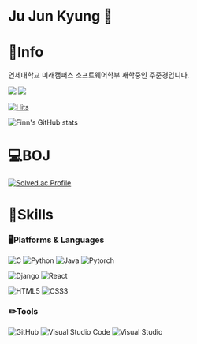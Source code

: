 # Ju Jun Kyung 👊

# 🐶Info

연세대학교 미래캠퍼스 소프트웨어학부 재학중인 주준경입니다.

<a href="https://www.instagram.com/wnwnsrud_02/"><img src="https://img.shields.io/badge/wnwnsrud_02-E4405F.svg?&style=for-the-badge&logo=instagram&logoColor=white"></a>
<a href="mailto:jmhh10715@yonsei.ac.kr"><img src="https://img.shields.io/badge/jmhh10715@yonsei.ac.kr-EA4335.svg?&style=for-the-badge&logo=gmail&logoColor=white"></a>

[![Hits](https://hits.seeyoufarm.com/api/count/incr/badge.svg?url=https%3A%2F%2Fgithub.com%2FFinn-02&count_bg=%2379C83D&title_bg=%23555555&icon=&icon_color=%23E7E7E7&title=hits&edge_flat=false)](https://hits.seeyoufarm.com)

![Finn's GitHub stats](https://github-readme-stats.vercel.app/api?username=Finn-02&show_icons=true&theme=shadow_green)

# 💻BOJ
[![Solved.ac Profile](http://mazassumnida.wtf/api/v2/generate_badge?boj=finn_02)](https://solved.ac/finn_02/)


# 💪Skills
### 🖥️Platforms & Languages

![C](https://img.shields.io/badge/C-A8B9CC.svg?&style=for-the-badge&logo=C&logoColor=white)
![Python](https://img.shields.io/badge/Python-3776AB.svg?&style=for-the-badge&logo=Python&logoColor=white)
![Java](https://img.shields.io/badge/Java-007396.svg?&style=for-the-badge&logo=Java&logoColor=white)
![Pytorch](https://img.shields.io/badge/Pytorch-EE4C2C?&style=for-the-badge&logo=Python&logoColor=white)

![Django](https://img.shields.io/badge/Django-092E20.svg?&style=for-the-badge&logo=Django&logoColor=white)
![React](https://img.shields.io/badge/React-61DAFB.svg?&style=for-the-badge&logo=React&logoColor=white)

![HTML5](https://img.shields.io/badge/HTML5-E34F26.svg?&style=for-the-badge&logo=HTML5&logoColor=white)
![CSS3](https://img.shields.io/badge/CSS3-1572B6.svg?&style=for-the-badge&logo=CSS3&logoColor=white)

### ✏️Tools
![GitHub](https://img.shields.io/badge/GitHub-181717.svg?&style=for-the-badge&logo=Github&logoColor=white)
![Visual Studio Code](https://img.shields.io/badge/Visual%20Studio%20Code-007ACC.svg?&style=for-the-badge&logo=Visual%20Studio%20Code&logoColor=white)
![Visual Studio](https://img.shields.io/badge/Visual%20Studio-5C2D91.svg?&style=for-the-badge&logo=Visual%20Studio&logoColor=white)

<!--
![Eclipse IDE](https://img.shields.io/badge/Eclipse%20IDE-2C2255.svg?&style=for-the-badge&logo=Eclipse%20IDE&logoColor=white)
-->



<!--
**Finn-02/Finn-02** is a ✨ _special_ ✨ repository because its `README.md` (this file) appears on your GitHub profile.

Here are some ideas to get you started:

- 🔭 I’m currently working on ...
- 🌱 I’m currently learning ...
- 👯 I’m looking to collaborate on ...
- 🤔 I’m looking for help with ...
- 💬 Ask me about ...
- 📫 How to reach me: ...
- 😄 Pronouns: ...
- ⚡ Fun fact: ...
-->
